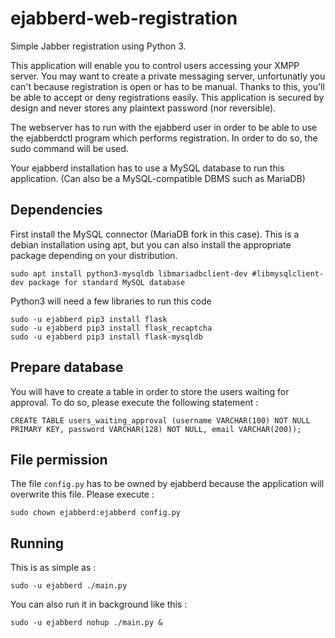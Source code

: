 # ejabberd-web-registration
Simple Jabber registration using Python 3.

This application will enable you to control users accessing your XMPP server. You may want to create a private messaging server, unfortunatly you can't because registration is open or has to be manual. Thanks to this, you'll be able to accept or deny registrations easily. This application is secured by design and never stores any plaintext password (nor reversible).

The webserver has to run with the ejabberd user in order to be able to use the ejabberdctl program which performs registration.
In order to do so, the sudo command will be used.

Your ejabberd installation has to use a MySQL database to run this application. (Can also be a MySQL-compatible DBMS such as MariaDB)

## Dependencies
First install the MySQL connector (MariaDB fork in this case). This is a debian installation using apt, but you can also install the appropriate package depending on your distribution.
```
sudo apt install python3-mysqldb libmariadbclient-dev #libmysqlclient-dev package for standard MySQL database
```

Python3 will need a few libraries to run this code
```
sudo -u ejabberd pip3 install flask
sudo -u ejabberd pip3 install flask_recaptcha
sudo -u ejabberd pip3 install flask-mysqldb
```

## Prepare database
You will have to create a table in order to store the users waiting for approval.
To do so, please execute the following statement :
```
CREATE TABLE users_waiting_approval (username VARCHAR(100) NOT NULL PRIMARY KEY, password VARCHAR(128) NOT NULL, email VARCHAR(200));
```

## File permission
The file `config.py` has to be owned by ejabberd because the application will overwrite this file.
Please execute :
```
sudo chown ejabberd:ejabberd config.py
```

## Running
This is as simple as :
```
sudo -u ejabberd ./main.py
```
You can also run it in background like this :
```
sudo -u ejabberd nohup ./main.py &
```
